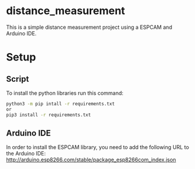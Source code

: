 # distance_measurement

This is a simple distance measurement project using a ESPCAM and Arduino IDE.

# Setup

## Script

To install the python libraries run this command:

```sh
python3 -m pip intall -r requirements.txt
or
pip3 install -r requirements.txt
```

## Arduino IDE

In order to install the ESPCAM library, you need to add the following URL to the Arduino IDE:
http://arduino.esp8266.com/stable/package_esp8266com_index.json

